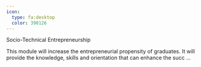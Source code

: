 ```yaml
---
icon:
  type: fa:desktop
  color: 398126
---
```

Socio-Technical Entrepreneurship

This module will increase the entrepreneurial propensity of graduates. It will provide the knowledge, skills and orientation that can enhance the succ ... 
